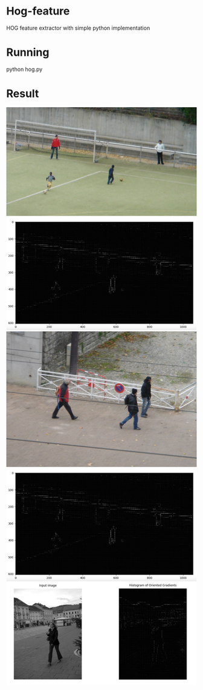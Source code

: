 # Hog-feature
HOG feature extractor with simple python implementation

# Running
python hog.py

# Result

<img src="/data/picture1.png" width="700">
<img src="/figure_1.png" width="700">

<img src="/data/picture2.png" width="700">
<img src="/figure_2.png" width="700">

<img src="/person.png" width="700">
